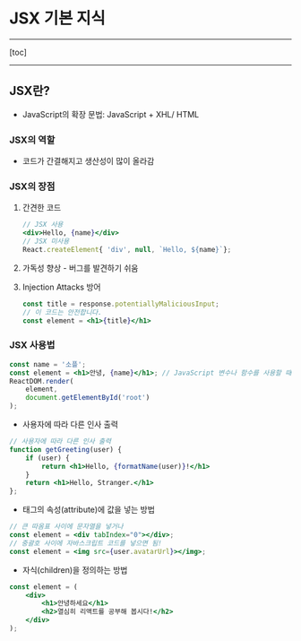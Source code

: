 # JSX 기본 지식

------

[toc]

---

## JSX란?

- JavaScript의 확장 문법: JavaScript + XHL/ HTML

### JSX의 역할

- 코드가 간결해지고 생산성이 많이 올라감

### JSX의 장점

1. 간견한 코드

   ```jsx
   // JSX 사용
   <div>Hello, {name}</div>
   // JSX 미사용
   React.createElement{ 'div', null, `Hello, ${name}`};
   ```

2. 가독성 향상 - 버그를 발견하기 쉬움

3. Injection Attacks 방어

   ```jsx
   const title = response.potentiallyMaliciousInput;
   // 이 코드는 안전합니다.
   const element = <h1>{title}</h1>
   ```

### JSX 사용법

```jsx
const name = '소플';
const element = <h1>안녕, {name}</h1>; // JavaScript 변수나 함수를 사용할 때 {}를 사용
ReactDOM.render(
	element,
    document.getElementById('root')
);
```

- 사용자에 따라 다른 인사 출력

```jsx
// 사용자에 따라 다른 인사 출력
function getGreeting(user) {
    if (user) {
        return <h1>Hello, {formatName(user)}!</h1>
    }
    return <h1>Hello, Stranger.</h1>
};
```

- 태그의 속성(attribute)에 값을 넣는 방법

```jsx
// 큰 따옴표 사이에 문자열을 넣거나
const element = <div tabIndex="0"></div>;
// 중괄호 사이에 자바스크립트 코드를 넣으면 됨!
const element = <img src={user.avatarUrl}></img>;
```

- 자식(children)을 정의하는 방법

```jsx
const element = (
	<div>
        <h1>안녕하세요</h1>
        <h2>열심히 리액트를 공부해 봅시다!</h2>
    </div>
);
```

